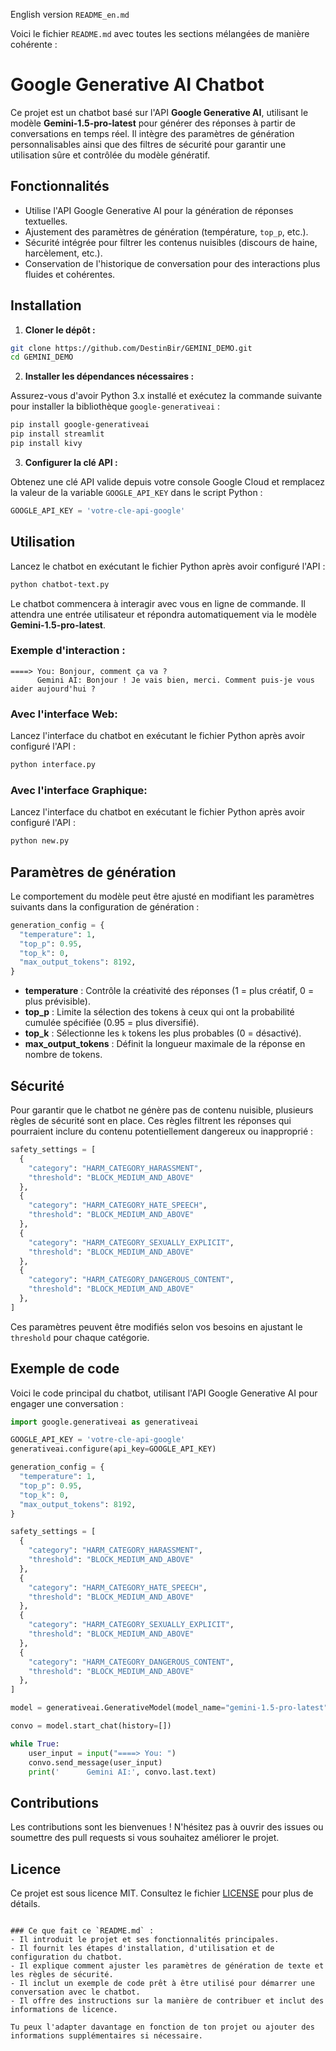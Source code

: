 English version `README_en.md`

Voici le fichier `README.md` avec toutes les sections mélangées de manière cohérente :

# Google Generative AI Chatbot

Ce projet est un chatbot basé sur l'API **Google Generative AI**, utilisant le modèle **Gemini-1.5-pro-latest** pour générer des réponses à partir de conversations en temps réel. Il intègre des paramètres de génération personnalisables ainsi que des filtres de sécurité pour garantir une utilisation sûre et contrôlée du modèle génératif.

## Fonctionnalités

- Utilise l'API Google Generative AI pour la génération de réponses textuelles.
- Ajustement des paramètres de génération (température, `top_p`, etc.).
- Sécurité intégrée pour filtrer les contenus nuisibles (discours de haine, harcèlement, etc.).
- Conservation de l'historique de conversation pour des interactions plus fluides et cohérentes.

## Installation

1. **Cloner le dépôt :**

```bash
git clone https://github.com/DestinBir/GEMINI_DEMO.git
cd GEMINI_DEMO
```

2. **Installer les dépendances nécessaires :**

Assurez-vous d'avoir Python 3.x installé et exécutez la commande suivante pour installer la bibliothèque `google-generativeai` :

```bash
pip install google-generativeai
pip install streamlit
pip install kivy
```

3. **Configurer la clé API :**

Obtenez une clé API valide depuis votre console Google Cloud et remplacez la valeur de la variable `GOOGLE_API_KEY` dans le script Python :

```python
GOOGLE_API_KEY = 'votre-cle-api-google'
```

## Utilisation

Lancez le chatbot en exécutant le fichier Python après avoir configuré l'API :

```bash
python chatbot-text.py
```

Le chatbot commencera à interagir avec vous en ligne de commande. Il attendra une entrée utilisateur et répondra automatiquement via le modèle **Gemini-1.5-pro-latest**.

### Exemple d'interaction :

```
====> You: Bonjour, comment ça va ?
      Gemini AI: Bonjour ! Je vais bien, merci. Comment puis-je vous aider aujourd'hui ?
```

### Avec l'interface Web:

Lancez l'interface du chatbot en exécutant le fichier Python après avoir configuré l'API :

```bash
python interface.py
```

### Avec l'interface Graphique:

Lancez l'interface du chatbot en exécutant le fichier Python après avoir configuré l'API :

```bash
python new.py
```

## Paramètres de génération

Le comportement du modèle peut être ajusté en modifiant les paramètres suivants dans la configuration de génération :

```python
generation_config = {
  "temperature": 1,
  "top_p": 0.95,
  "top_k": 0,
  "max_output_tokens": 8192,
}
```

- **temperature** : Contrôle la créativité des réponses (1 = plus créatif, 0 = plus prévisible).
- **top_p** : Limite la sélection des tokens à ceux qui ont la probabilité cumulée spécifiée (0.95 = plus diversifié).
- **top_k** : Sélectionne les `k` tokens les plus probables (0 = désactivé).
- **max_output_tokens** : Définit la longueur maximale de la réponse en nombre de tokens.

## Sécurité

Pour garantir que le chatbot ne génère pas de contenu nuisible, plusieurs règles de sécurité sont en place. Ces règles filtrent les réponses qui pourraient inclure du contenu potentiellement dangereux ou inapproprié :

```python
safety_settings = [
  {
    "category": "HARM_CATEGORY_HARASSMENT",
    "threshold": "BLOCK_MEDIUM_AND_ABOVE"
  },
  {
    "category": "HARM_CATEGORY_HATE_SPEECH",
    "threshold": "BLOCK_MEDIUM_AND_ABOVE"
  },
  {
    "category": "HARM_CATEGORY_SEXUALLY_EXPLICIT",
    "threshold": "BLOCK_MEDIUM_AND_ABOVE"
  },
  {
    "category": "HARM_CATEGORY_DANGEROUS_CONTENT",
    "threshold": "BLOCK_MEDIUM_AND_ABOVE"
  },
]
```

Ces paramètres peuvent être modifiés selon vos besoins en ajustant le `threshold` pour chaque catégorie.

## Exemple de code

Voici le code principal du chatbot, utilisant l'API Google Generative AI pour engager une conversation :

```python
import google.generativeai as generativeai

GOOGLE_API_KEY = 'votre-cle-api-google'
generativeai.configure(api_key=GOOGLE_API_KEY)

generation_config = {
  "temperature": 1,
  "top_p": 0.95,
  "top_k": 0,
  "max_output_tokens": 8192,
}

safety_settings = [
  {
    "category": "HARM_CATEGORY_HARASSMENT",
    "threshold": "BLOCK_MEDIUM_AND_ABOVE"
  },
  {
    "category": "HARM_CATEGORY_HATE_SPEECH",
    "threshold": "BLOCK_MEDIUM_AND_ABOVE"
  },
  {
    "category": "HARM_CATEGORY_SEXUALLY_EXPLICIT",
    "threshold": "BLOCK_MEDIUM_AND_ABOVE"
  },
  {
    "category": "HARM_CATEGORY_DANGEROUS_CONTENT",
    "threshold": "BLOCK_MEDIUM_AND_ABOVE"
  },
]

model = generativeai.GenerativeModel(model_name="gemini-1.5-pro-latest", generation_config=generation_config, safety_settings=safety_settings)

convo = model.start_chat(history=[])

while True:
    user_input = input("====> You: ")
    convo.send_message(user_input)
    print('      Gemini AI:', convo.last.text)
```

## Contributions

Les contributions sont les bienvenues ! N'hésitez pas à ouvrir des issues ou soumettre des pull requests si vous souhaitez améliorer le projet.

## Licence

Ce projet est sous licence MIT. Consultez le fichier [LICENSE](./LICENSE) pour plus de détails.
```

### Ce que fait ce `README.md` :
- Il introduit le projet et ses fonctionnalités principales.
- Il fournit les étapes d'installation, d'utilisation et de configuration du chatbot.
- Il explique comment ajuster les paramètres de génération de texte et les règles de sécurité.
- Il inclut un exemple de code prêt à être utilisé pour démarrer une conversation avec le chatbot.
- Il offre des instructions sur la manière de contribuer et inclut des informations de licence.

Tu peux l'adapter davantage en fonction de ton projet ou ajouter des informations supplémentaires si nécessaire.